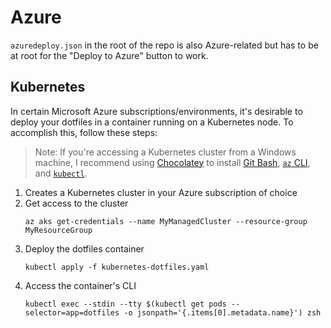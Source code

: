 # Azure

`azuredeploy.json` in the root of the repo is also Azure-related but has to be at root for the "Deploy to Azure" button to work.

## Kubernetes

In certain Microsoft Azure subscriptions/environments, it's desirable to deploy your dotfiles in a container running on a Kubernetes node. To accomplish this, follow these steps:

> Note: If you're accessing a Kubernetes cluster from a Windows machine, I recommend using [Chocolatey](https://chocolatey.org/) to install [Git Bash](https://git-scm.com/), [`az` CLI](https://stackoverflow.com/a/47085659), and [`kubectl`](https://kubernetes.io/docs/tasks/tools/install-kubectl/#install-on-windows-using-chocolatey-or-scoop).

1. Creates a Kubernetes cluster in your Azure subscription of choice
1. Get access to the cluster
	```
	az aks get-credentials --name MyManagedCluster --resource-group MyResourceGroup
	```
1. Deploy the dotfiles container
	```
	kubectl apply -f kubernetes-dotfiles.yaml
	```
1. Access the container's CLI
	```
	kubectl exec --stdin --tty $(kubectl get pods --selector=app=dotfiles -o jsonpath='{.items[0].metadata.name}') zsh
	```
